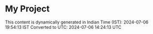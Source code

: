 # My Project

This content is dynamically generated in Indian Time (IST): 2024-07-06 19:54:13 IST
Converted to UTC: 2024-07-06 14:24:13 UTC
